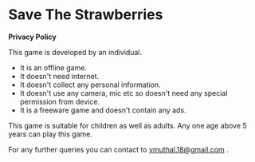 # Save The Strawberries

**Privacy Policy**

This game is developed by an individual. 

 - It is an offline game.  
 - It doesn't need internet. 
 - It doesn't collect any personal information. 
 - It doesn't use any camera, mic etc so doesn't need any special permission from device.
 - It is a freeware game and doesn't contain any ads.

This game is suitable for children as well as adults. 
Any one age above 5 years can play this game.

For any further queries you can contact to vmuthal.18@gmail.com .

